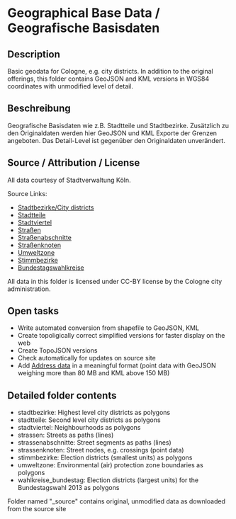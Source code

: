 Geographical Base Data / Geografische Basisdaten
================================================

## Description

Basic geodata for Cologne, e.g. city districts. In addition to the original offerings,
this folder contains GeoJSON and KML versions in WGS84 coordinates with unmodified level
of detail.


## Beschreibung

Geografische Basisdaten wie z.B. Stadtteile und Stadtbezirke. Zusätzlich zu den Originaldaten
werden hier GeoJSON und KML Exporte der Grenzen angeboten. Das Detail-Level ist gegenüber
den Originaldaten unverändert.


## Source / Attribution / License

All data courtesy of Stadtverwaltung Köln.

Source Links:

* [Stadtbezirke/City districts](http://www.offenedaten-koeln.de/offene-daten/?did=14)
* [Stadtteile](http://www.offenedaten-koeln.de/offene-daten/?did=15)
* [Stadtviertel](http://www.offenedaten-koeln.de/offene-daten/?did=58)
* [Straßen](http://www.offenedaten-koeln.de/offene-daten/?did=63)
* [Straßenabschnitte](http://www.offenedaten-koeln.de/offene-daten/?did=64)
* [Straßenknoten](http://www.offenedaten-koeln.de/offene-daten/?did=65)
* [Umweltzone](http://www.offenedaten-koeln.de/offene-daten/?did=31)
* [Stimmbezirke](http://www.offenedaten-koeln.de/offene-daten/?did=48)
* [Bundestagswahlkreise](http://www.offenedaten-koeln.de/offene-daten/?did=47)

All data in this folder is licensed under CC-BY license by the Cologne city administration.

## Open tasks

* Write automated conversion from shapefile to GeoJSON, KML
* Create topoligically correct simplified versions for faster display on the web
* Create TopoJSON versions
* Check automatically for updates on source site
* Add [Address data](http://www.offenedaten-koeln.de/offene-daten/?did=60) in a meaningful format (point data with GeoJSON weighing more than 80 MB and KML above 150 MB)


## Detailed folder contents

* stadtbezirke: Highest level city districts as polygons
* stadtteile: Second level city districts as polygons
* stadtviertel: Neighbourhoods as polygons
* strassen: Streets as paths (lines)
* strassenabschnitte: Street segments as paths (lines)
* strassenknoten: Street nodes, e.g. crossings (point data)
* stimmbezirke: Election districts (smallest units) as polygons
* umweltzone: Environmental (air) protection zone boundaries as polygons
* wahlkreise_bundestag: Election districts (largest units) for the Bundestagswahl 2013 as polygons

Folder named "_source" contains original, unmodified data as downloaded from the source site
